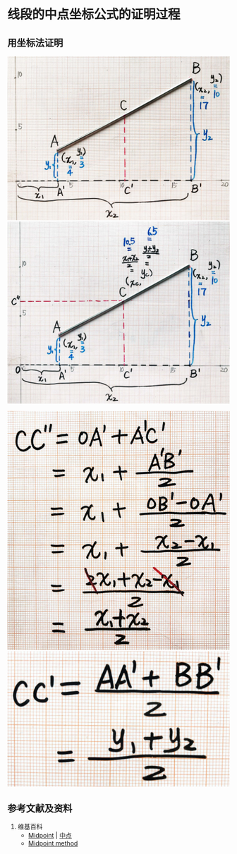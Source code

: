 # 线段的中点坐标公式的证明过程

## 用坐标法证明

![](/images/线性代数/用坐标法验证向量的运算法则/距离公式/线段的中点坐标公式的证明过程/1a1.jpg)
![](/images/线性代数/用坐标法验证向量的运算法则/距离公式/线段的中点坐标公式的证明过程/1a2.jpg)

![](/images/线性代数/用坐标法验证向量的运算法则/距离公式/线段的中点坐标公式的证明过程/2a1.jpg)
![](/images/线性代数/用坐标法验证向量的运算法则/距离公式/线段的中点坐标公式的证明过程/2a2.jpg)

## 参考文献及资料

1. 维基百科
	- [Midpoint](https://en.wikipedia.org/wiki/Midpoint) |  [中点](https://zh.wikipedia.org/wiki/%E4%B8%AD%E9%BB%9E) 
	- [Midpoint method](https://en.wikipedia.org/wiki/Midpoint_method) 

